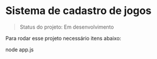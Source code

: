 <h1>Sistema de cadastro de jogos</h1>

> Status do projeto: Em desenvolvimento

Para rodar esse projeto necessário itens abaixo:

node app.js
